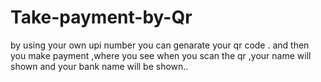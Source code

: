 # Take-payment-by-Qr
by using your own upi number you can genarate your qr code . and then you make payment ,where you see when you scan the qr ,your name will shown and your bank name will be shown..
